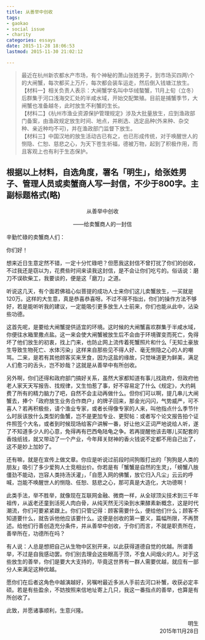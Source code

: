 ```yaml
---
title: 从善举中创收
tags: 
- gaokao
- social issue
- charity
categories: essays
date: 2015-11-28 18:06:53
lastmod: 2015-11-30 21:02:12

---
```


>最近在杭州新农都水产市场，有个神秘的萧山张姓男子，到市场买四两\个的大闸蟹，每次都买上万斤，每次都会装车运走，然后倒入钱塘江放生。  
【材料一】相关负责人表示：大闸蟹学名叫中华绒螯蟹，11月上旬（立冬）后群集于河口浅海交汇处的半咸水域，开始交配繁殖。目前是捕蟹季节，大闸蟹也准备越冬，此时放生不利蟹的生长。  
【材料二】《杭州市渔业资源保护管理规定》涉及大批量放生，应到渔政部门备案，由渔政规定放生时间、地点，并刷选、选定品种(外来种、杂交种、亲近种均不可)，并在渔政部门监督下放生。  
【材料三】中国汉地的放生活动古已有之，也已形成传统，对于唤醒世人的恻隐、仁恕、慈悲之心，为天下苍生祈福，德被万物，起到了积极作用，而且客观上也有利于生态保护。

根据以上材料，自选角度，署名「明生」，给张姓男子、管理人员或卖蟹商人写一封信，不少于800字。主副标题格式(略)
---

<center>从善举中创收

——给卖蟹商人的一封信</center>

辛勤忙碌的卖蟹商人们：

你们好！

想来近日生意定然不错，一定十分忙碌吧？但愿我这封信不曾打扰了你们的创收，不过我还是窃以为，花费些时间来读我这封信，是不会让你们吃亏的。俗话说：磨刀不误砍柴工，我要谈的，便是这「磨刀」之道。

听说这几天，有个面若佛祖心似菩提的成功人士来你们这儿卖蟹放生，一买就是120万。这样的大生意，真是恭喜恭喜呀。不过不得不指出，你们的操作方法不够好，若是能听听我的建议，一定能吸引更多放生人士前来，你们也能从此中，沾染些功德。

这首先呢，是要给大闸蟹提供适宜的环境。这时候的大闸蟹喜欢群集于半咸水域，你便往水箱里撒点盐。这一来会使大闸蟹被放生后不会由于环境骤变而死亡，免得坏了他们放生的初衷，找上门来，也防止网上流传着死蟹照片和什么「无知土豪放生导致生物死亡、水体污染」这样来自那些见不得人好、毫无恻隐之心的人的嘲骂。二来，是若有其他顾客买来烹食，因为这盐的缘故，只觉味道更为鲜美，满足人们愈刁的舌头，岂不妙哉？这就是从善举中有所创收。

另外啊，你们还得和政府部门搞好关系，虽然大家都知道有事儿找政府，但政府他老人家天天写报告、找规律，又生怕惹了事，好不容易定了什么《规定》，大约耗费了所有的精力脑力了吧，自然不会主动再做什么。但你们可以啊，提几串儿大闸蟹去，捧个「政府放生业务合作商户」的牌子回来，那金光闪闪，气势威严，可不喜人？若再积极些，请个渔业专家，或者长得像专家的人来，叫他指点什么季节什么时辰该放什么类型的鱼蟹，岂不是更加专业、更熨帖：或者写个论文报告拍个证件照签个大名，或者到时候现场给客户讲解一番，好让他义正词严地说给人听，遂了不知道多少人的心意，免得再有巴西龟陆龟之争。若再提醒他该去哪儿买配套的香烛纸钱，就又带动了一个产业，今年拜关财神的香火钱说不定都不用自己出了，这不是妙上加妙了。

还有嘛，就是在宣传上做文章。你应是听说过前段时间狗贩打出的「狗狗是人类的朋友」吸引了多少爱狗人士竞相出价。你若是有「蟹蟹是自然的生灵」，「螃蟹八肢僵劲不能动，岂容人类持汤沃灌」，「自愿入网的佛蟹，放它归入凡尘」云云的呼喊，岂能不唤醒世人的恻隐、任恕、慈悲之心，那可真是大造化，大功德啊！

此类手法，举不胜举，就像现在互联网金融、微商一样，从全球顶尖技术到三千年祖传，从返老还童到活死人肉白骨，从纯天然无污染到水果酵素新概念，这是时代潮流，你们可要紧紧跟上。你们只管记得：顾客需要什么，便给他们什么；顾客不知道要什么，就告诉他他应该要什么。这便是创收的第一要义，篇幅所限，不再赘述。给他们行善创造充分条件，并从善举中创收，于你们而言，不就是职责所在，善举所在，功德所在吗？

有人说：人总是想把自己从生物中区别开来，以此获得道德自觉的优越。所谓善举，不过是自我感动罢。你们别去理会这些眼高于顶，不食人间烟火的人。对于这些放生的善举，你们是要大大支持的，毕竟这世界有一群人需要优越，就应有一部分人来满足这种优越。

愿你们在后者这角色中越演越好，另嘱咐最近多派人手前去河口补蟹，收获必定丰硕。若是有些盈余，不妨按照来信地址寄上几只，我这一番指点的善举，也算是有所创收了。

此致，并愿诸事顺利，生意兴隆。

<p align="right">明生<br/>
2015年11月28日</p>